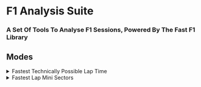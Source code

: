# F1 Analysis Suite
### A Set Of Tools To Analyse F1 Sessions, Powered By The Fast F1 Library

## Modes

<details>
  <summary>Fastest Technically Possible Lap Time</summary>
  
This Tool Works By Going Through A Drivers Mini Sectors Of Every Lap And Finds The Fastest Ones. These Are Then Added Together To Produce The Fastest Technically Possible Lap Time. This Obviously Completely Ignores Tyre Wear, Tyre Temp, Fuel Load, Slipstream And Dirty Air. This Time Is Near Impossible To Actually Achieve But Is A Fun Metric To Know.

This Tool Is Run By Using The Mode `FTPLT`

Requires:
- `driver` - Driver Number Or Three Letter Identifier (E.G. NOR / 4)
- `-y` `--year` - Year The Session Took Place (E.G. 2021)
- `-r` `--race` - The Race Weekends Number (E.G. 10 (Austria))
- `-s` `--session` - The Session Name (E.G. R, SQ, Q, FP3, FP2, FP1)

Optional:
- `-m` `--minisectors` - The Amount Of Mini Sectors To Analyse, Defaults To 25
- `-v` `--verbose` - Adds More Output Data

Example Run Code: `python main.py FTPLT NOR -y 2021 -r 9 -s R -v`

Which Outputs:
```Python Console
core           INFO     Loading laps for Austrian Grand Prix - Race [v2.1.8]
api            INFO     Using cached data for timing_data
api            INFO     Using cached data for timing_app_data
core           INFO     Processing timing data...
api            INFO     Using cached data for session_status_data
api            INFO     Using cached data for track_status_data
api            INFO     Using cached data for car_data
api            INFO     Using cached data for position_data
api            INFO     Using cached data for weather_data
core           INFO     Loaded data for 19 drivers: ['14', '3', '16', '5', '77', '44', '4', '47', '9', '22', '63', '18', '33', '6', '99', '11', '7', '55', '10']
                     Fastest Technically Possible MiniSectors

  MiniSector         Speed                 Gear                ~Time          Lap
 ─────────────────────────────────────────────────────────────────────────────────
      1        298.09090909090907   7.818181818181818    2.0780290210430015   53
      2        315.5882352941176           8.0           1.9628157539608582   53
      3        247.52173913043478   6.6521739130434785   2.502574368522748    42
      4        221.2173913043478    5.043478260869565    2.8001485613207557    1
      5              270.0          6.7368421052631575   2.2942280000000004    1
      6        295.8421052631579    7.631578947368421    2.0938248781355635   53
      7        316.47058823529414          8.0           1.9573432193308553   53
      8        300.8333333333333           8.0           2.0590855180055407   21
      9        138.57894736842104          3.0           4.469954287884544     1
      10             249.95                6.0           2.4782618923784763    1
      11       285.6111111111111    7.277777777777778    2.168828648122934    53
      12       317.1764705882353           8.0           1.952987114243324    53
      13       254.52380952380952   6.714285714285714    2.433727363891488     4
      14       194.69230769230768   4.230769230769231    3.1816437297510873    1
      15       249.8695652173913           6.0           2.479059662432574     1
      16       247.95454545454547          6.0           2.498206108157654    67
      17       215.95833333333334   5.208333333333333    2.8683383060003864    1
      18             233.0          5.695652173913044    2.6585474678111596   62
      19       244.13636363636363   5.7727272727272725   2.537276916775275     1
      20             265.35                6.65          2.3344321085358963   55
      21       288.6842105263158           7.0           2.145741046490429    55
      22       293.57894736842104          7.0           2.1099658730727864   64
      23       245.63636363636363   6.136363636363637    2.521782812731311    57
      24       199.15384615384616   4.423076923076923    3.1103670451911944   30
      25       255.09677419354838   6.225806451612903    2.4282610470409716   56

Fastest Technically Possible Lap Time ~0:01:02.125431
Actual Fastest Lap 0:01:08.471000 On Lap 62.0
Fastest Technically Possible Time Made Up From MiniSectors On Laps: [53.0, 42.0, 1.0, 21.0, 4.0,
67.0, 62.0, 55.0, 64.0, 57.0, 30.0, 56.0]
Differance In Lap Times: 0:00:06.345569
core           INFO     Loading laps for Austrian Grand Prix - Race [v2.1.8]
api            INFO     Using cached data for timing_data
api            INFO     Using cached data for timing_app_data
core           INFO     Processing timing data...
api            INFO     Using cached data for session_status_data
api            INFO     Using cached data for track_status_data
api            INFO     Using cached data for car_data
api            INFO     Using cached data for position_data
api            INFO     Using cached data for weather_data
core           INFO     Loaded data for 19 drivers: ['14', '3', '16', '5', '77', '44', '4', '47', '9', '22', '63', '18', '33', '6', '99', '11', '7', '55', '10']
 Actual Fastest Lap Vs Fastest Technically
                Possible Lap

  MiniSector   Gain/Loss   Time Differance
 ──────────────────────────────────────────
      1          Lost      0:00:00.093926
      2          Lost      0:00:00.120999
      3          Lost      0:00:00.154982
      4          Lost      0:00:00.979029
      5          Lost      0:00:00.152316
      6          Lost      0:00:00.074049
      7          Lost      0:00:00.132227
      8          Lost      0:00:00.101624
      9          Lost      0:00:01.311655
      10         Lost      0:00:00.527613
      11         Lost      0:00:00.120045
      12         Lost      0:00:00.153580
      13        Gained     0:00:00.011781
      14         Lost      0:00:01.571408
      15         Lost      0:00:00.193952
      16         Lost      0:00:00.010538
      17         Lost      0:00:00.368759
      18        Gained     0:00:00.010377
      19         Lost      0:00:00.300802
      20         Lost      0:00:00.034154
      21         Lost      0:00:00.023732
      22         Lost      0:00:00.005689
      23         Lost      0:00:00.028359
      24        Gained     0:00:00.017741
      25         Lost      0:00:00.072156
```
</details>

<details>
  <summary>Fastest Lap Mini Sectors</summary>
  
This Tool Works By Getting A Drivers Mini Sectors From Their Fastest Lap. This Then Outputs The Average Speed And Gear Of The Mini Sector, And The Rough Time It Took To Pass Through It.

This Tool Is Run By Using The Mode `FLMS`

Requires:
- `driver` - Driver Number Or Three Letter Identifier (E.G. NOR / 4)
- `-y` `--year` - Year The Session Took Place (E.G. 2021)
- `-r` `--race` - The Race Weekends Number (E.G. 10 (Austria))
- `-s` `--session` - The Session Name (E.G. R, SQ, Q, FP3, FP2, FP1)

Optional:
- `-m` `--minisectors` - The Amount Of Mini Sectors To Analyse, Defaults To 25
- `returnMode` - Only Used Internally By Other Scripts But Allows Them To Take The Data As Pandas DataFrame

Example Run Code: `python main.py FLMS NOR -y 2021 -r 9 -s R -v`

Which Outputs:
```Python Console
core           INFO     Loading laps for Austrian Grand Prix - Race [v2.1.8]
api            INFO     Using cached data for timing_data
api            INFO     Using cached data for timing_app_data
core           INFO     Processing timing data...
api            INFO     Using cached data for session_status_data
api            INFO     Using cached data for track_status_data
api            INFO     Using cached data for car_data
api            INFO     Using cached data for position_data
api            INFO     Using cached data for weather_data
core           INFO     Loaded data for 19 drivers: ['3', '11', '7', '77', '22', '33', '5', '18', '16', '63', '6', '4', '55', '10', '44', '99', '14', '9', '47']
                           Fastest Lap MiniSectors

  MiniSector         Speed                 Gear                ~Time
 ───────────────────────────────────────────────────────────────────────────
      1              285.2                 7.0           2.166059887798037
      2        297.2631578947368           7.0           2.078159582152975
      3        233.08695652173913   6.565217391304348    2.6503425554933786
      4        163.9090909090909    4.181818181818182    3.7689201774819754
      5        253.1904761904762    6.142857142857143    2.439903306375776
      6        285.7368421052632           7.0           2.161990296555535
      7        296.44444444444446          7.0           2.083898995502249
      8        286.6842105263158           7.0           2.154845845419498
      9              107.14                3.06          5.765916371103231
      10       206.07692307692307   4.653846153846154    2.997716924225458
      11       270.63157894736844   6.7368421052631575   2.2826614780241155
      12       294.05263157894734          7.0           2.1008493502774304
      13       255.76190476190476   6.904761904761905    2.4153725339787755
      14            130.325               3.375           4.74015177441013
      15       231.7391304347826    5.521739130434782    2.665757305816136
      16       246.91304347826087   5.739130434782608    2.501934572988203
      17       191.35714285714286          5.0           3.2283105337812623
      18       233.91304347826087   5.739130434782608    2.6409826096654276
      19       218.2608695652174    5.3478260869565215   2.830375784860558
      20       261.5238095238095    6.571428571428571    2.362156933721778
      21       285.5263157894737           7.0           2.1635843907834102
      22       292.7894736842105           7.0           2.1099128743483737
      23       242.9047619047619    6.095238095238095    2.543220129386395
      24       200.2962962962963    4.777777777777778    3.084232167159764
      25       247.73529411764707   6.029411764705882    2.493630478451858
```
</details>